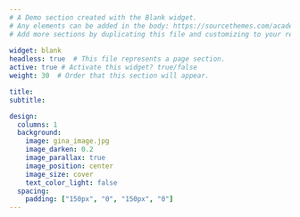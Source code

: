 ```yaml
---
# A Demo section created with the Blank widget.
# Any elements can be added in the body: https://sourcethemes.com/academic/docs/writing-markdown-latex/
# Add more sections by duplicating this file and customizing to your requirements.
  
widget: blank  
headless: true  # This file represents a page section.
active: true # Activate this widget? true/false
weight: 30  # Order that this section will appear.

title: 
subtitle:

design:
  columns: 1
  background:
    image: gina_image.jpg
    image_darken: 0.2
    image_parallax: true
    image_position: center
    image_size: cover
    text_color_light: false
  spacing:
    padding: ["150px", "0", "150px", "0"]
---
```

